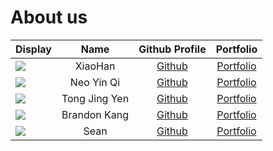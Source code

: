 # About us

| Display                                             |  Name   |             Github Profile             |             Portfolio             |
|-----------------------------------------------------|:-------:|:--------------------------------------:|:---------------------------------:|
| ![](https://via.placeholder.com/100.png?text=Photo) | XiaoHan | [Github](https://github.com/xiaohan28) | [Portfolio](docs/team/xiaohan.md) |
![](https://via.placeholder.com/100.png?text=Photo) | Neo Yin Qi | [Github](https://github.com/icknee) | [Portfolio](docs/team/johndoe.md)
![](https://encrypted-tbn3.gstatic.com/images?q=tbn:ANd9GcTnXOOZx8tElZ8KHzzfc6QiGOLbtpAhzndCRjT2g6ddLkoMaj2oF1CUofULkbBeWF3vRd_zNns0yX9H3PUMtwHbSQ) | Tong Jing Yen | [Github](https://github.com/jing-yen) | [Portfolio](docs/team/jingyen.md)
![](https://via.placeholder.com/100.png?text=Photo) | Brandon Kang | [Github](https://github.com/brand0nnn) | [Portfolio](docs/team/johndoe.md)
![](https://via.placeholder.com/100.png?text=Photo) | Sean | [Github](https://github.com/) | [Portfolio](docs/team/johndoe.md)

